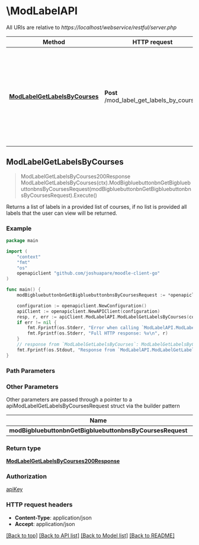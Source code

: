 # \ModLabelAPI

All URIs are relative to *https://localhost/webservice/restful/server.php*

Method | HTTP request | Description
------------- | ------------- | -------------
[**ModLabelGetLabelsByCourses**](ModLabelAPI.md#ModLabelGetLabelsByCourses) | **Post** /mod_label_get_labels_by_courses | Returns a list of labels in a provided list of courses, if no list is provided all labels that the user                             can view will be returned.



## ModLabelGetLabelsByCourses

> ModLabelGetLabelsByCourses200Response ModLabelGetLabelsByCourses(ctx).ModBigbluebuttonbnGetBigbluebuttonbnsByCoursesRequest(modBigbluebuttonbnGetBigbluebuttonbnsByCoursesRequest).Execute()

Returns a list of labels in a provided list of courses, if no list is provided all labels that the user                             can view will be returned.



### Example

```go
package main

import (
	"context"
	"fmt"
	"os"
	openapiclient "github.com/joshuapare/moodle-client-go"
)

func main() {
	modBigbluebuttonbnGetBigbluebuttonbnsByCoursesRequest := *openapiclient.NewModBigbluebuttonbnGetBigbluebuttonbnsByCoursesRequest() // ModBigbluebuttonbnGetBigbluebuttonbnsByCoursesRequest | 

	configuration := openapiclient.NewConfiguration()
	apiClient := openapiclient.NewAPIClient(configuration)
	resp, r, err := apiClient.ModLabelAPI.ModLabelGetLabelsByCourses(context.Background()).ModBigbluebuttonbnGetBigbluebuttonbnsByCoursesRequest(modBigbluebuttonbnGetBigbluebuttonbnsByCoursesRequest).Execute()
	if err != nil {
		fmt.Fprintf(os.Stderr, "Error when calling `ModLabelAPI.ModLabelGetLabelsByCourses``: %v\n", err)
		fmt.Fprintf(os.Stderr, "Full HTTP response: %v\n", r)
	}
	// response from `ModLabelGetLabelsByCourses`: ModLabelGetLabelsByCourses200Response
	fmt.Fprintf(os.Stdout, "Response from `ModLabelAPI.ModLabelGetLabelsByCourses`: %v\n", resp)
}
```

### Path Parameters



### Other Parameters

Other parameters are passed through a pointer to a apiModLabelGetLabelsByCoursesRequest struct via the builder pattern


Name | Type | Description  | Notes
------------- | ------------- | ------------- | -------------
 **modBigbluebuttonbnGetBigbluebuttonbnsByCoursesRequest** | [**ModBigbluebuttonbnGetBigbluebuttonbnsByCoursesRequest**](ModBigbluebuttonbnGetBigbluebuttonbnsByCoursesRequest.md) |  | 

### Return type

[**ModLabelGetLabelsByCourses200Response**](ModLabelGetLabelsByCourses200Response.md)

### Authorization

[apiKey](../README.md#apiKey)

### HTTP request headers

- **Content-Type**: application/json
- **Accept**: application/json

[[Back to top]](#) [[Back to API list]](../README.md#documentation-for-api-endpoints)
[[Back to Model list]](../README.md#documentation-for-models)
[[Back to README]](../README.md)

